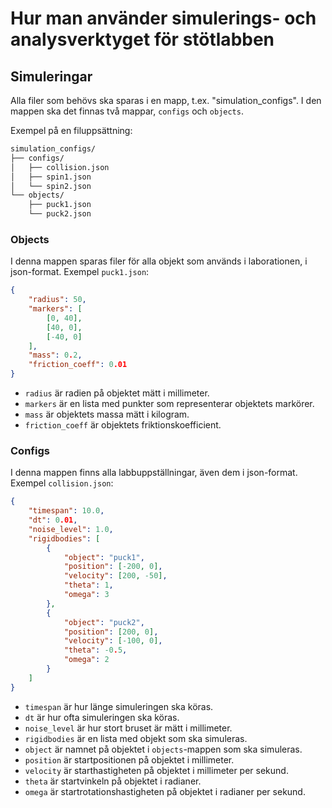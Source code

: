 
# Hur man använder simulerings- och analysverktyget för stötlabben

## Simuleringar

Alla filer som behövs ska sparas i en mapp, t.ex. "simulation_configs". I den mappen ska det finnas två mappar, `configs` och `objects`.

Exempel på en filuppsättning:

```txt
simulation_configs/
├── configs/
│   ├── collision.json
│   ├── spin1.json
│   └── spin2.json
└── objects/
    ├── puck1.json
    └── puck2.json
```

### Objects

I denna mappen sparas filer för alla objekt som används i laborationen, i json-format. Exempel `puck1.json`:

```json
{
    "radius": 50,
    "markers": [
        [0, 40],
        [40, 0],
        [-40, 0]
    ],
    "mass": 0.2,
    "friction_coeff": 0.01
}
```

* `radius` är radien på objektet mätt i millimeter.
* `markers` är en lista med punkter som representerar objektets markörer.
* `mass` är objektets massa mätt i kilogram.
* `friction_coeff` är objektets friktionskoefficient.

### Configs

I denna mappen finns alla labbuppställningar, även dem i json-format. Exempel `collision.json`:

```json
{
    "timespan": 10.0,
    "dt": 0.01,
    "noise_level": 1.0,
    "rigidbodies": [
        {
            "object": "puck1",
            "position": [-200, 0],
            "velocity": [200, -50],
            "theta": 1,
            "omega": 3
        },
        {
            "object": "puck2",
            "position": [200, 0],
            "velocity": [-100, 0],
            "theta": -0.5,
            "omega": 2
        }
    ]
}
```

* `timespan` är hur länge simuleringen ska köras.
* `dt` är hur ofta simuleringen ska köras.
* `noise_level` är hur stort bruset är mätt i millimeter.
* `rigidbodies` är en lista med objekt som ska simuleras.
* `object` är namnet på objektet i `objects`-mappen som ska simuleras.
* `position` är startpositionen på objektet i millimeter.
* `velocity` är starthastigheten på objektet i millimeter per sekund.
* `theta` är startvinkeln på objektet i radianer.
* `omega` är startrotationshastigheten på objektet i radianer per sekund.
